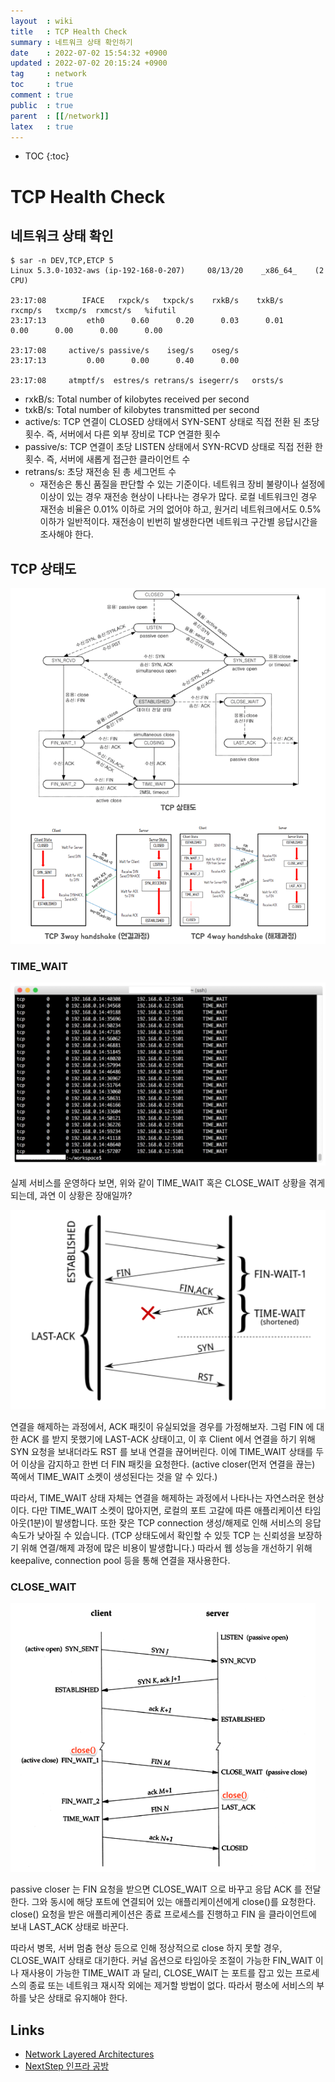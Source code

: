 ```yaml
---
layout  : wiki
title   : TCP Health Check
summary : 네트워크 상태 확인하기
date    : 2022-07-02 15:54:32 +0900
updated : 2022-07-02 20:15:24 +0900
tag     : network
toc     : true
comment : true
public  : true
parent  : [[/network]]
latex   : true
---
```

* TOC
{:toc}

# TCP Health Check

## 네트워크 상태 확인

```shell
$ sar -n DEV,TCP,ETCP 5
Linux 5.3.0-1032-aws (ip-192-168-0-207) 	08/13/20 	_x86_64_	(2 CPU)

23:17:08        IFACE   rxpck/s   txpck/s    rxkB/s    txkB/s   rxcmp/s   txcmp/s  rxmcst/s   %ifutil
23:17:13         eth0      0.60      0.20      0.03      0.01      0.00      0.00      0.00      0.00

23:17:08     active/s passive/s    iseg/s    oseg/s
23:17:13         0.00      0.00      0.40      0.00

23:17:08     atmptf/s  estres/s retrans/s isegerr/s   orsts/s
```

- rxkB/s: Total number of kilobytes received per second
- txkB/s: Total number of kilobytes transmitted per second
- active/s: TCP 연결이 CLOSED 상태에서 SYN-SENT 상태로 직접 전환 된 초당 횟수. 즉, 서버에서 다른 외부 장비로 TCP 연결한 횟수
- passive/s: TCP 연결이 초당 LISTEN 상태에서 SYN-RCVD 상태로 직접 전환 한 횟수. 즉, 서버에 새롭게 접근한 클라이언트 수
- retrans/s: 초당 재전송 된 총 세그먼트 수
  - 재전송은 통신 품질을 판단할 수 있는 기준이다. 네트워크 장비 불량이나 설정에 이상이 있는 경우 재전송 현상이 나타나는 경우가 많다. 로컬 네트워크인 경우 재전송 비율은 0.01% 이하로 거의 없어야 하고, 원거리 네트워크에서도 0.5% 이하가 일반적이다. 재전송이 빈번히 발생한다면 네트워크 구간별 응답시간을 조사해야 한다.

## TCP 상태도

![](/resource/wiki/network-tcp/tcp.png)

### TIME_WAIT

![](/resource/wiki/network-tcp/timewait.png)

실제 서비스를 운영하다 보면, 위와 같이 TIME_WAIT 혹은 CLOSE_WAIT 상황을 겪게 되는데, 과연 이 상황은 장애일까?

![](/resource/wiki/network-tcp/timewait2.png)

연결을 해제하는 과정에서, ACK 패킷이 유실되었을 경우를 가정해보자. 그럼 FIN 에 대한 ACK 를 받지 못했기에 LAST-ACK 상태이고, 이 후 Client 에서 연결을 하기 위해 SYN 요청을 보내더라도 RST 를 보내 연결을 끊어버린다. 이에 TIME_WAIT 상태를 두어 이상을 감지하고 한번 더 FIN 패킷을 요청한다. (active closer(먼저 연결을 끊는) 쪽에서 TIME_WAIT 소켓이 생성된다는 것을 알 수 있다.)

따라서, TIME_WAIT 상태 자체는 연결을 해제하는 과정에서 나타나는 자연스러운 현상이다. 다만 TIME_WAIT 소켓이 많아지면, 로컬의 포트 고갈에 따른 애플리케이션 타임아웃(1분)이 발생합니다. 또한 잦은 TCP connection 생성/해제로 인해 서비스의 응답속도가 낮아질 수 있습니다. (TCP 상태도에서 확인할 수 있듯 TCP 는 신뢰성을 보장하기 위해 연결/해제 과정에 많은 비용이 발생합니다.) 따라서 웹 성능을 개선하기 위해 keepalive, connection pool 등을 통해 연결을 재사용한다.

### CLOSE_WAIT

![](/resource/wiki/network-tcp/closewait.png)

passive closer 는 FIN 요청을 받으면 CLOSE_WAIT 으로 바꾸고 응답 ACK 를 전달한다. 그와 동시에 해당 포트에 연결되어 있는 애플리케이션에게 close()를 요청한다. close() 요청을 받은 애플리케이션은 종료 프로세스를 진행하고 FIN 을 클라이언트에 보내 LAST_ACK 상태로 바꾼다.

따라서 병목, 서버 멈춤 현상 등으로 인해 정상적으로 close 하지 못할 경우, CLOSE_WAIT 상태로 대기한다. 커널 옵션으로 타임아웃 조절이 가능한 FIN_WAIT 이나 재사용이 가능한 TIME_WAIT 과 달리, CLOSE_WAIT 는 포트를 잡고 있는 프로세스의 종료 또는 네트워크 재시작 외에는 제거할 방법이 없다. 따라서 평소에 서비스의 부하를 낮은 상태로 유지해야 한다.

## Links

- [Network Layered Architectures](https://baekjungho.github.io/wiki/network/network-layeredarchitectures/)
- [NextStep 인프라 공방](https://edu.nextstep.camp/)